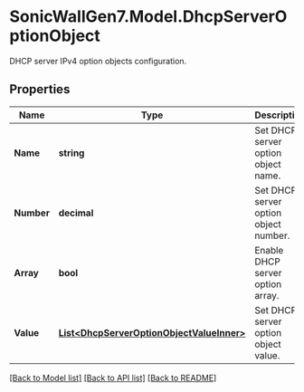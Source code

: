 # SonicWallGen7.Model.DhcpServerOptionObject
DHCP server IPv4 option objects configuration.

## Properties

Name | Type | Description | Notes
------------ | ------------- | ------------- | -------------
**Name** | **string** | Set DHCP server option object name. | 
**Number** | **decimal** | Set DHCP server option object number. | [optional] 
**Array** | **bool** | Enable DHCP server option array. | [optional] 
**Value** | [**List&lt;DhcpServerOptionObjectValueInner&gt;**](DhcpServerOptionObjectValueInner.md) | Set DHCP server option object value. | [optional] 

[[Back to Model list]](../README.md#documentation-for-models) [[Back to API list]](../README.md#documentation-for-api-endpoints) [[Back to README]](../README.md)

